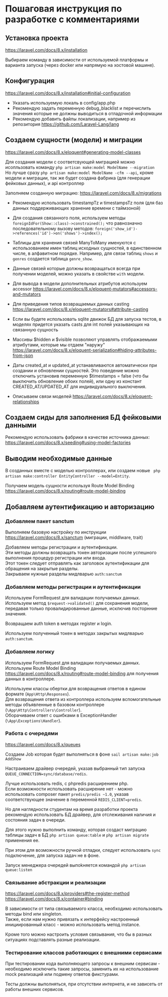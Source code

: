 # Пошаговая инструкция по разработке с комментариями

## Установка проекта 

https://laravel.com/docs/8.x/installation

Выбираем команду в зависимости от используемой платформы и варианта запуска (через docker или напрямую на хостовой машине).

## Конфигурация 

https://laravel.com/docs/8.x/installation#initial-configuration

- Указать используемую локаль в config/app.php
- Рекомендую задать переменную debug_blacklist и перечислить значения которые не должны выводиться в отладочной информации
- Рекомендую добавить файлы локализации, например из репозитория https://github.com/Laravel-Lang/lang

## Создаем сущности (модели) и миграции

https://laravel.com/docs/8.x/eloquent#generating-model-classes  

Для создания модели с соответсвующей миграцией можно исопльзовать команду `php artisan make:model ModelName --migration`  
Но лучше сразу `php artisan make:model ModelName -cfm --api`, кроме модели и миграции, 
так же будет создана фабрика (для генерации фейковых данных), и api контроллер

Заполняем созданную миграцию: https://laravel.com/docs/8.x/migrations

- Рекомендую использовать timestampTz и timestampsTz поля (для баз данных поддерживающих хранение времени с таймзоной)
- Для создания связанного поля, используем методы `foreignIdFor(Show::class)->constrained();` 
что равнозначно последовательному вызову методов: `foreign('show_id')->references('id')->on('shows')->index();`
- Таблицы для хранения связей ManyToMany именуются с использованием имен таблиц исходных сущностей, 
в единственном числе, в алфавитном порядке. Например, для связи таблиц `shows` и `genres` создается таблица `genre_show`.

- Данные связей которые должны возвращаться всегда при получении моделей, можно указать в свойстве `with` модели.
- Для вывода в модели дополнительных атрибутов используем accessor https://laravel.com/docs/8.x/eloquent-mutators#accessors-and-mutators
- Для приведения типов возвращаемых данных casting https://laravel.com/docs/8.x/eloquent-mutators#attribute-casting
- Если вы будете использовать sqlite движок БД для запуска тестов, в моделях придется указать casts для int полей указывающих на связанную сущность
- Массивы $hidden и $visible позволяют управлять отображаемыми атрибутами, которые мы отдаем "наружу" https://laravel.com/docs/8.x/eloquent-serialization#hiding-attributes-from-json
- Даты created_at и updated_at устанавливаются автоматически при создании и обновлении сущностей. Это поведение можно отключить установив переменную $timestamps = false (что бы выключить обновление обоих полей), или одну из констант CREATED_AT/UPDATED_AT для индивидуального выключения.  
- Описываем связи моделей https://laravel.com/docs/8.x/eloquent-relationships

## Создаем сиды для заполнения БД фейковыми данными

Рекомендую использовать фабрики в качестве источника данных: https://laravel.com/docs/8.x/seeding#using-model-factories  

## Выводим необходимые данные

В созданных вместе с моделью контроллерах, или создаем новые ` php artisan make:controller EntityController --model=Entity`.

Получаем модель сущности используя Route Model Binding https://laravel.com/docs/8.x/routing#route-model-binding

## Добавляем аутентификацию и авторизацию

### Добавляем пакет sanctum

Выполняем базовую настройку по инструкции https://laravel.com/docs/8.x/sanctum (миграции, middlware, trait)

Добавляем методы регистрации и аутентификации.  
Эти методы должны возвращать токен авторизации после успешного выполнения процедур регистрации или входа.  
Этот токен следует отправлять как заголовок аутентификации для обращения на закрытые разделы.  
Закрываем нужные разделы мидлварью `auth:sanctum`

### Добавляем методы регистрации и аутентификации

Используем FormRequest для валидации получаемых данных.  
Используем метод `$request->validated()` для сохранения модели, 
передавая только провалидированные данные, исключив посторнние значения.  

Возвращаем auth token в методах register и login.

Используем полученный токен в методах закрытых мидлварью `auth:sanctum`.

### Добавляем логику 

Используем FormRequest для валидации получаемых данных.  
Используем Route Model Binding https://laravel.com/docs/8.x/routing#route-model-binding для получения данных в контроллере.  

Используем классы обертки для возвращения ответов в едином формате (`App\Http\Responses`).  
Для возвращения ответа из контроллера используем вспомогательные методы объявленные в базовом контроллере (`\App\Http\Controllers\Controller`).  
Оборачиваем ответ с ошибками в ExceptionHandler (`\App\Exceptions\Handler`).  

### Работа с очередями
https://laravel.com/docs/8.x/queues

Создаем Job которая будет выполняться в фоне `sail artisan make:job AddShow`

Настраиваем драйвер очередей, указав выбранный тип запуска `QUEUE_CONNECTION=sync/database/redis`.

Лучше использовать redis, с phpredis расширением php.  
Если возможности использовать расширение нет - можно использовать composer пакет `predis/predis ~1.0`,
указав соответствующее значение в переменной `REDIS_CLIENT=predis`.

Но для наглядности студентам на время разработки проекта рекомендую использовать БД драйвер, 
для отслеживания наличия и состояния задач в очереди.  

Для этого нужно выполнить команду, которая создаст миграцию таблицы задач в БД `php artisan queue:table` 
и `php artisan migrate` применения ее.

При этом для возможности ручной отладки, следует использовать `sync` подключение, для запуска задач не в фоне.

Запуск менеджера очередей выпоkняется командой `php artisan queue:listen`

### Связывание абстракции и реализации

https://laravel.com/docs/8.x/providers#the-register-method  
https://laravel.com/docs/8.x/container#binding

В зависимости от типа связываемого класса, необходимо использовать методы bind или singleton.  
Также, если нам нужно привязать к интерфейсу настроенный инициированный класс - можно использовать метод instance.

Кроме того можно настроить условия связывания, что бы в разных ситуациях подставлять разные реализации.

### Тестирование классов работающих с внешними сервисами 

При тестировании кода выполняющего запросы к внешним сервисам - необходимо исключить такие запросы, 
заменить их на использование mock реализаций или подмену ответов фикстурами.

Тесты должны выполняться, при отсутствии интернета, и не зависеть от работы внешних сервисов. 
